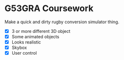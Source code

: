 # G53GRA Coursework

Make a quick and dirty rugby conversion simulator thing.

- [x] 3 or more different 3D object
- [x] Some animated objects
- [x] Looks realistic
- [x] Skybox
- [x] User control
